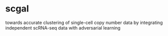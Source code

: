 # scgal
towards accurate clustering of single-cell copy number data by integrating independent scRNA-seq data with adversarial learning
